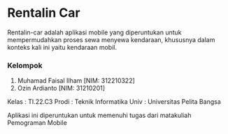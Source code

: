 # Rentalin Car
Rentalin-car adalah aplikasi mobile yang diperuntukan untuk mempermudahkan proses sewa menyewa kendaraan, khususnya dalam konteks kali ini yaitu kendaraan mobil.

### Kelompok
1. Muhamad Faisal Ilham [NIM: 312210322]
2. Ozin Ardianto [NIM: 31210201]

Kelas : TI.22.C3
Prodi : Teknik Informatika
Univ  : Universitas Pelita Bangsa

Aplikasi ini diperuntukan untuk memenuhi tugas dari matakuliah Pemograman Mobile
